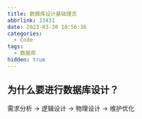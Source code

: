 ```yaml
---
title: 数据库设计基础理念
abbrlink: 13431
date: 2023-03-30 10:56:36
categories:
  - Code
tags:
  - 数据库
hidden: true
---
```


## 为什么要进行数据库设计？

需求分析 -> 逻辑设计 -> 物理设计 -> 维护优化
